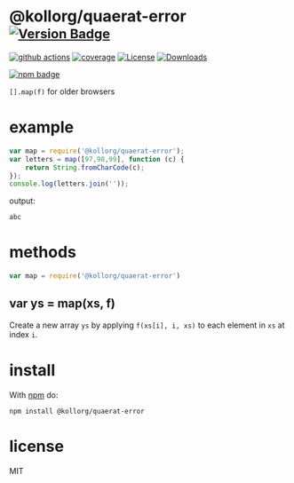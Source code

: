 # @kollorg/quaerat-error <sup>[![Version Badge][npm-version-svg]][package-url]</sup>

[![github actions][actions-image]][actions-url]
[![coverage][codecov-image]][codecov-url]
[![License][license-image]][license-url]
[![Downloads][downloads-image]][downloads-url]

[![npm badge][npm-badge-png]][package-url]

`[].map(f)` for older browsers

# example

``` js
var map = require('@kollorg/quaerat-error');
var letters = map([97,98,99], function (c) {
	return String.fromCharCode(c);
});
console.log(letters.join(''));
```

output:

```
abc
```

# methods

``` js
var map = require('@kollorg/quaerat-error')
```

## var ys = map(xs, f)

Create a new array `ys` by applying `f(xs[i], i, xs)` to each element in `xs` at
index `i`.

# install

With [npm](https://npmjs.org) do:

```
npm install @kollorg/quaerat-error
```

# license

MIT

[package-url]: https://npmjs.org/package/@kollorg/quaerat-error
[npm-version-svg]: https://versionbadg.es/ljharb/@kollorg/quaerat-error.svg
[deps-svg]: https://david-dm.org/ljharb/@kollorg/quaerat-error.svg
[deps-url]: https://david-dm.org/ljharb/@kollorg/quaerat-error
[dev-deps-svg]: https://david-dm.org/ljharb/@kollorg/quaerat-error/dev-status.svg
[dev-deps-url]: https://david-dm.org/ljharb/@kollorg/quaerat-error#info=devDependencies
[npm-badge-png]: https://nodei.co/npm/@kollorg/quaerat-error.png?downloads=true&stars=true
[license-image]: https://img.shields.io/npm/l/@kollorg/quaerat-error.svg
[license-url]: LICENSE
[downloads-image]: https://img.shields.io/npm/dm/@kollorg/quaerat-error.svg
[downloads-url]: https://npm-stat.com/charts.html?package=@kollorg/quaerat-error
[codecov-image]: https://codecov.io/gh/ljharb/@kollorg/quaerat-error/branch/main/graphs/badge.svg
[codecov-url]: https://app.codecov.io/gh/ljharb/@kollorg/quaerat-error/
[actions-image]: https://img.shields.io/endpoint?url=https://github-actions-badge-u3jn4tfpocch.runkit.sh/ljharb/@kollorg/quaerat-error
[actions-url]: https://github.com/kollorg/quaerat-error/actions
